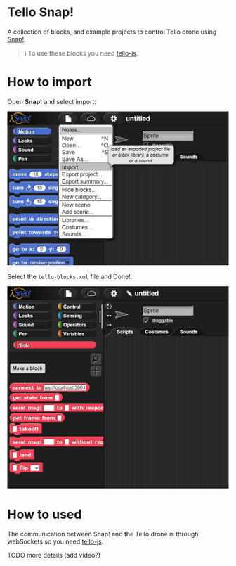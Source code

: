 # Tello Snap!

A collection of blocks, and example projects to control Tello drone using [Snap!](https://snap.berkeley.edu/).

> ℹ️ To use these blocks you need [tello-js](https://github.com/harleylara/tello-js).

# How to import

Open **Snap!** and select import:

![Import Blocks](./assets/import.jpeg)

Select the `tello-blocks.xml` file and Done!.

![Import Blocks](./assets/imported.jpeg)

# How to used

The communication between Snap! and the Tello drone is through webSockets so you need [tello-js](https://github.com/harleylara/tello-js).

TODO more details (add video?)
